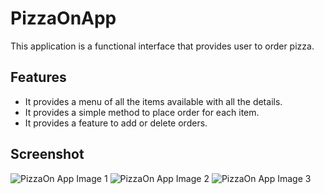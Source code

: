 # PizzaOnApp

This application is a functional interface that provides user to order pizza.

## Features

* It provides a menu of all the items available with all the details.
* It provides a simple method to place order for each item.
* It provides a feature to add or delete orders.

## Screenshot
![PizzaOn App Image 1](src/main/res/screenshots/SS1_Menu_List.jpg "Menu List")
![PizzaOn App Image 2](src/main/res/screenshots/SS2_Place_Order.jpg "Placing Order")
![PizzaOn App Image 3](src/main/res/screenshots/SS3_Orders_List.jpg "My Orders List")
